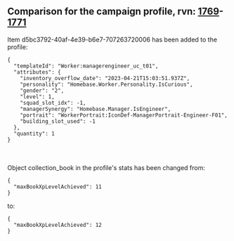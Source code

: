 ## Comparison for the campaign profile, rvn: [1769](https://github.com/PRO100KatYT/FortniteProfileRevisions/tree/main/profiles/campaign/1769%20campaign.json)-[1771](https://github.com/PRO100KatYT/FortniteProfileRevisions/tree/main/profiles/campaign/1771%20campaign.json)

Item d5bc3792-40af-4e39-b6e7-707263720006 has been added to the profile:

```
{
  "templateId": "Worker:managerengineer_uc_t01",
  "attributes": {
    "inventory_overflow_date": "2023-04-21T15:03:51.937Z",
    "personality": "Homebase.Worker.Personality.IsCurious",
    "gender": "2",
    "level": 1,
    "squad_slot_idx": -1,
    "managerSynergy": "Homebase.Manager.IsEngineer",
    "portrait": "WorkerPortrait:IconDef-ManagerPortrait-Engineer-F01",
    "building_slot_used": -1
  },
  "quantity": 1
}
```

<br><br>
Object collection_book in the profile's stats has been changed from:

```
{
  "maxBookXpLevelAchieved": 11
}
```

to:

```
{
  "maxBookXpLevelAchieved": 12
}
```

<br><br>
